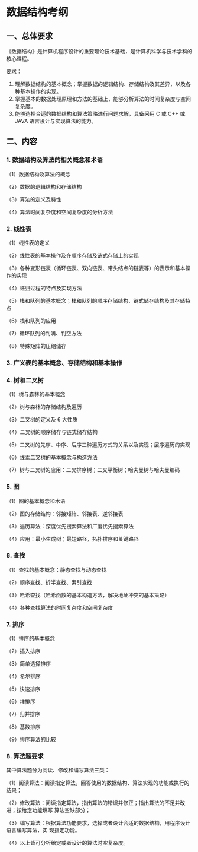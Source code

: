 # 数据结构考纲

## 一、总体要求

《数据结构》是计算机程序设计的重要理论技术基础，是计算机科学与技术学科的核心课程。

要求：

1. 理解数据结构的基本概念；掌握数据的逻辑结构、存储结构及其差异，以及各种基本操作的实现。
2. 掌握基本的数据处理原理和方法的基础上，能够分析算法的时间复杂度与空间复杂度。
3. 能够选择合适的数据结构和算法策略进行问题求解，具备采用 C 或 C++ 或 JAVA 语言设计与实现算法的能力。 

## 二、内容

### 1. 数据结构及算法的相关概念和术语

（1）数据结构及算法的概念 

（2）数据的逻辑结构和存储结构

（3）算法的定义及特性

（4）算法时间复杂度和空间复杂度的分析方法

### 2. 线性表

（1）线性表的定义

（2）线性表的基本操作及在顺序存储及链式存储上的实现

（3）各种变形链表（循环链表、双向链表、带头结点的链表等）的表示和基本操作的实现

（4）递归过程的特点及实现方法

（5）栈和队列的基本概念；栈和队列的顺序存储结构、链式储存结构及其存储特点

（6）栈和队列的应用

（7）循环队列的判满、判空方法

（8）特殊矩阵的压缩储存 

### 3. 广义表的基本概念、存储结构和基本操作

### 4. 树和二叉树

（1）树与森林的基本概念

（2）树与森林的存储结构及遍历

（3）二叉树的定义及 6 大性质

（4）二叉树的顺序储存与链式储存结构

（5）二叉树的先序、中序、后序三种遍历方式的关系以及实现；层序遍历的实现

（6）线索二叉树的基本概念与构造方法

（7）树与二叉树的应用：二叉排序树；二叉平衡树；哈夫曼树与哈夫曼编码 

### 5. 图

（1）图的基本概念和术语

（2）图的存储结构：邻接矩阵、邻接表、逆邻接表 

（3）遍历算法：深度优先搜索算法和广度优先搜索算法

（4）应用：最小生成树；最短路径，拓扑排序和关键路径 

### 6. 查找

（1）查找的基本概念；静态查找与动态查找

（2）顺序查找、折半查找、索引查找 

（3）哈希查找（哈希函数的基本构造方法，解决地址冲突的基本策略）

（4）各种查找算法的时间复杂度和空间复杂度 

### 7. 排序

（1）排序的基本概念 

（2）插入排序 

（3）简单选择排序 

（4）希尔排序 

（5）快速排序 

（6）堆排序

（7）归并排序 

（8）基数排序 

（9）排序算法的比较 

### 8. 算法题要求

其中算法题分为阅读、修改和编写算法三类：

（1）阅读算法：阅读指定算法，回答使用的数据结构、算法实现的功能或执行的结果；

（2）修改算法：阅读指定算法，指出算法的错误并修正；指出算法的不足并改进；按给定功能填写 算法空缺部分；

（3）编写算法：根据算法功能要求，选择或者设计合适的数据结构，用程序设计语言编写算法，实 现指定功能。 

（4）以上皆可分析给定或者设计的算法时空复杂度。